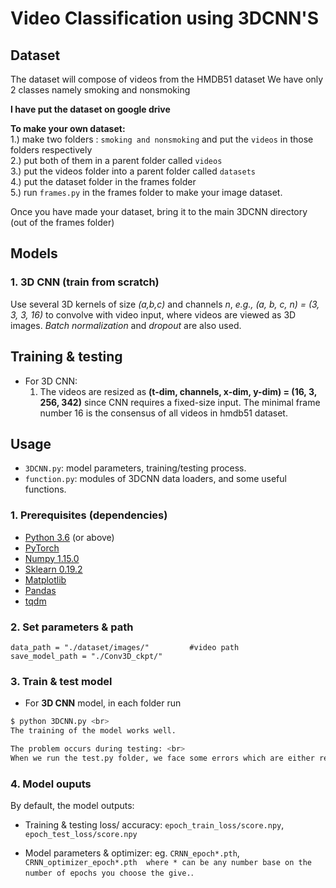 # Video Classification using 3DCNN'S


## Dataset
The dataset will compose of videos from the HMDB51 dataset
We have only 2 classes namely smoking and nonsmoking

**I have put the dataset on google drive**


**To make your own dataset: <br>**
1.) make two folders : `smoking and nonsmoking` and put the `videos` in those folders respectively<br>
2.) put both of them in a parent folder called `videos`<br>
3.) put the videos folder into a parent folder called `datasets`<br>
4.) put the dataset folder in the frames folder<br>
5.) run `frames.py` in the frames folder to make your image dataset.<br>

Once you have made your dataset, bring it to the main 3DCNN directory (out of the frames folder)<br>


## Models 
### 1. 3D CNN (train from scratch)
Use several 3D kernels of size *(a,b,c)* and channels *n*,  *e.g., (a, b, c, n) = (3, 3, 3, 16)* to convolve with video input, where videos are viewed as 3D images. *Batch normalization* and *dropout* are also used.


## Training & testing
- For 3D CNN:
   1. The videos are resized as **(t-dim, channels, x-dim, y-dim) = (16, 3, 256, 342)** since CNN requires a fixed-size input. 
   The minimal frame number 16 is the consensus of all videos in hmdb51 dataset.
 
## Usage 
  - `3DCNN.py`: model parameters, training/testing process.
  - `function.py`: modules of 3DCNN data loaders, and some useful functions.

### 1. Prerequisites (dependencies)
- [Python 3.6](https://www.python.org/) (or above)
- [PyTorch](https://pytorch.org/)
- [Numpy 1.15.0](http://www.numpy.org/) 
- [Sklearn 0.19.2](https://scikit-learn.org/stable/)
- [Matplotlib](https://matplotlib.org/)
- [Pandas](https://pandas.pydata.org/)
- [tqdm](https://github.com/tqdm/tqdm)


### 2. Set parameters & path

```
data_path = "./dataset/images/"         #video path
save_model_path = "./Conv3D_ckpt/"
```

### 3. Train & test model

- For **3D CNN** model, in each folder run
```bash
$ python 3DCNN.py <br>
The training of the model works well.

The problem occurs during testing: <br> 
When we run the test.py folder, we face some errors which are either related to dimensions of the test video input which is not matching the parameters of the saved model, or when we try to tranpose the matrix to fit the dimensioned but fall short of a dimension. 
```


### 4. Model ouputs

By default, the model outputs:

- Training & testing loss/ accuracy: `epoch_train_loss/score.npy`, `epoch_test_loss/score.npy`

- Model parameters & optimizer: eg. `CRNN_epoch*.pth`, `CRNN_optimizer_epoch*.pth  where * can be any number base on the number of epochs you choose the give.`.

<br>
